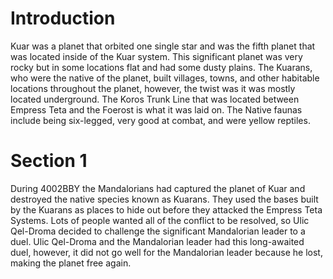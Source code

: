 # Introduction

Kuar was a planet that orbited one single star and was the fifth planet that was located inside of the Kuar system.
This significant planet was very rocky but in some locations flat and had some dusty plains.
The Kuarans, who were the native of the planet, built villages, towns, and other habitable locations throughout the planet, however, the twist was it was mostly located underground.
The Koros Trunk Line that was located between Empress Teta and the Foerost is what it was laid on.
The Native faunas include being six-legged, very good at combat, and were yellow reptiles.

# Section 1

During 4002BBY the Mandalorians had captured the planet of Kuar and destroyed the native species known as Kuarans.
They used the bases built by the Kuarans as places to hide out before they attacked the Empress Teta Systems.
Lots of people wanted all of the conflict to be resolved, so Ulic Qel-Droma decided to challenge the significant Mandalorian leader to a duel.
Ulic Qel-Droma and the Mandalorian leader had this long-awaited duel, however, it did not go well for the Mandalorian leader because he lost, making the planet free again.
